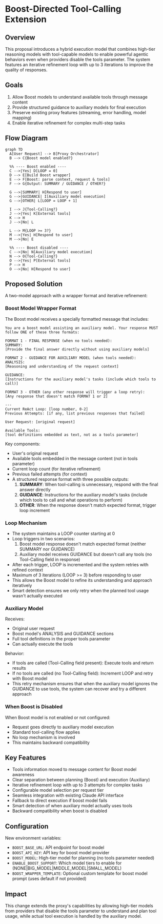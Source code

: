 # Boost-Directed Tool-Calling Extension

## Overview
This proposal introduces a hybrid execution model that combines high-tier reasoning models with tool-capable models to enable powerful agentic behaviors even when providers disable the tools parameter. The system features an iterative refinement loop with up to 3 iterations to improve the quality of responses.

## Goals
1. Allow Boost models to understand available tools through message content
2. Provide structured guidance to auxiliary models for final execution
3. Preserve existing proxy features (streaming, error handling, model mapping)
4. Enable iterative refinement for complex multi-step tasks

## Flow Diagram

```mermaid
graph TD
  A[User Request] --> B[Proxy Orchestrator]
  B --> C{Boost model enabled?}

  %% ---- Boost enabled ----
  C -->|Yes| D[LOOP = 0]
  D --> E[Build Boost wrapper]
  E --> F[Boost: parse context, request & tools]
  F --> G{Output: SUMMARY / GUIDANCE / OTHER?}

  G -->|SUMMARY| H[Respond to user]
  G -->|GUIDANCE| I[Auxiliary model execution]
  G -->|OTHER| L[LOOP = LOOP + 1]

  I --> J{Tool-Calling?}
  J -->|Yes| K[External tools]
  K --> H
  J -->|No| L

  L --> M{LOOP >= 3?}
  M -->|Yes| H[Respond to user]
  M -->|No| E

  %% ---- Boost disabled ----
  C -->|No| N[Auxiliary model execution]
  N --> O{Tool-Calling?}
  O -->|Yes| P[External tools]
  P --> H
  O -->|No| H[Respond to user]
```

## Proposed Solution
A two-model approach with a wrapper format and iterative refinement:

### Boost Model Wrapper Format
The Boost model receives a specially formatted message that includes:

```
You are a boost model assisting an auxiliary model. Your response MUST follow ONE of these three formats:

FORMAT 1 - FINAL RESPONSE (when no tools needed):
SUMMARY:
[Provide the final answer directly without using auxiliary models]

FORMAT 2 - GUIDANCE FOR AUXILIARY MODEL (when tools needed):
ANALYSIS:
[Reasoning and understanding of the request context]

GUIDANCE:
[Instructions for the auxiliary model's tasks (include which tools to call)]

FORMAT 3 - OTHER (any other response will trigger a loop retry):
[Any response that doesn't match FORMAT 1 or 2]

---
Current ReAct Loop: [loop number, 0-2]
Previous Attempts: [if any, list previous responses that failed]

User Request: [original request]

Available Tools:
[tool definitions embedded as text, not as a tools parameter]
```

Key components:
- User's original request
- Available tools embedded in the message content (not in tools parameter)
- Current loop count (for iterative refinement)
- Previous failed attempts (for context)
- A structured response format with three possible outputs:
  1. **SUMMARY**: When tool-calling is unnecessary, respond with the final answer directly
  2. **GUIDANCE**: Instructions for the auxiliary model's tasks (include which tools to call and what operations to perform)
  3. **OTHER**: When the response doesn't match expected format, trigger loop increment

### Loop Mechanism
- The system maintains a LOOP counter starting at 0
- Loop triggers in two scenarios:
  1. Boost model response doesn't match expected format (neither SUMMARY nor GUIDANCE)
  2. Auxiliary model receives GUIDANCE but doesn't call any tools (no Tool-Calling field in response)
- After each trigger, LOOP is incremented and the system retries with refined context
- Maximum of 3 iterations (LOOP >= 3) before responding to user
- This allows the Boost model to refine its understanding and approach iteratively
- Smart detection ensures we only retry when the planned tool usage wasn't actually executed

### Auxiliary Model
Receives:
- Original user request
- Boost model's ANALYSIS and GUIDANCE sections
- Full tool definitions in the proper tools parameter
- Can actually execute the tools

Behavior:
- If tools are called (Tool-Calling field present): Execute tools and return results
- If no tools are called (no Tool-Calling field): Increment LOOP and retry with Boost model
- This retry mechanism ensures that when the auxiliary model ignores the GUIDANCE to use tools, the system can recover and try a different approach

### When Boost is Disabled
When Boost model is not enabled or not configured:
- Request goes directly to auxiliary model execution
- Standard tool-calling flow applies
- No loop mechanism is involved
- This maintains backward compatibility

## Key Features
- Tools information moved to message content for Boost model awareness
- Clear separation between planning (Boost) and execution (Auxiliary)
- Iterative refinement loop with up to 3 attempts for complex tasks
- Configurable model selection per request tier
- Seamless integration with existing Claude API interface
- Fallback to direct execution if boost model fails
- Smart detection of when auxiliary model actually uses tools
- Backward compatibility when boost is disabled

## Configuration
New environment variables:
- `BOOST_BASE_URL`: API endpoint for boost model
- `BOOST_API_KEY`: API key for boost model provider
- `BOOST_MODEL`: High-tier model for planning (no tools parameter needed)
- `ENABLE_BOOST_SUPPORT`: Which model tiers to enable for (NONE|BIG_MODEL|MIDDLE_MODEL|SMALL_MODEL)
- `BOOST_WRAPPER_TEMPLATE`: Optional custom template for boost model prompt (uses default if not provided)

## Impact
This change extends the proxy's capabilities by allowing high-tier models from providers that disable the tools parameter to understand and plan tool usage, while actual tool execution is handled by the auxiliary model.
